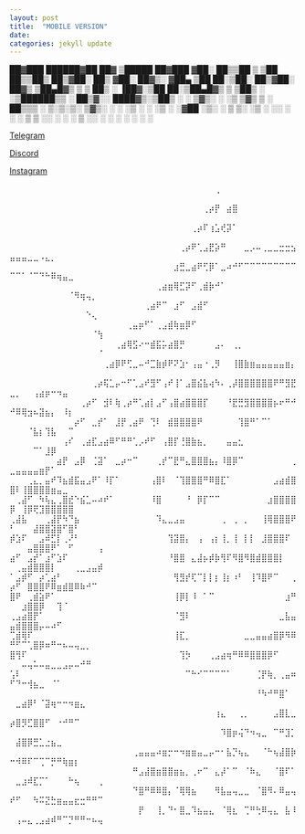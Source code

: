 ```yaml
---
layout: post
title:  "MOBILE VERSION"
date:  
categories: jekyll update
---
```






 ██▓███    ██████▓██   ██▓ ▒█████   ██▓███
▓██░  ██▒▒██    ▒ ▒██  ██▒▒██▒  ██▒▓██░  ██▒
▓██░ ██▓▒░ ▓██▄    ▒██ ██░▒██░  ██▒▓██░ ██▓▒
▒██▄█▓▒ ▒  ▒   ██▒ ░ ▐██▓░▒██   ██░▒██▄█▓▒ ▒
▒██▒ ░  ░▒██████▒▒ ░ ██▒▓░░ ████▓▒░▒██▒ ░  ░
▒▓▒░ ░  ░▒ ▒▓▒ ▒ ░  ██▒▒▒ ░ ▒░▒░▒░ ▒▓▒░ ░  ░
░▒ ░     ░ ░▒  ░ ░▓██ ░▒░   ░ ▒ ▒░ ░▒ ░
░░       ░  ░  ░  ▒ ▒ ░░  ░ ░ ░ ▒  ░░
               ░  ░ ░         ░ ░
                  ░ ░












[Telegram](https://t.me/psyop123)
   
[Discord](https://discordapp.com/users/843618272779829248)               
   
[Instagram](https://www.instagram.com/psyoppatch/)



⠀⠀⠀⠀⠀⠀⠀⠀⠀⠀⠀⠀⠀⠀⠀⠀⠀⠀⠀⠀⠀⠀⠀⠀⠀⠀⠀⠀⠀⠀⠀⠀⠀⠀⠀⢀⠀⠀⠀⠀⠀⠀⠀⠀⠀⠀⠀⠀⠀⠀⠀⠀⠀⠀⠀⠀⠀⠀⠀⠀⠀⠀⠀⠀⠀
⠀⠀⠀⠀⠀⠀⠀⠀⠀⠀⠀⠀⠀⠀⠀⠀⠀⠀⠀⠀⠀⠀⠀⠀⠀⠀⠀⠀⠀⠀⠀⠀⠀⢀⡴⡟⠀⣴⣿⠀⠀⠀⠀⠀⠀⠀⠀⠀⠀⠀⠀⠀⠀⠀⠀⠀⠀⠀⠀⠀⠀⠀⠀⠀⠀
⠀⠀⠀⠀⠀⠀⠀⠀⠀⠀⠀⠀⠀⠀⠀⠀⠀⠀⠀⠀⠀⠀⠀⠀⠀⠀⠀⠀⠀⠀⠀⢀⡴⠏⢰⣡⢞⡽⠁⠀⠀⠀⠀⠀⠀⠀⠀⠀⠀⠀⠀⠀⠀⠀⠀⠀⠀⠀⠀⠀⠀⠀⠀⠀⠀
⠀⠀⠀⠀⠀⠀⠀⠀⠀⠀⠀⠀⠀⠀⠀⠀⠀⠀⠀⠀⠀⠀⠀⠀⠀⠀⠀⠀⠀⢀⡴⠟⢁⣠⣟⡵⠛⠀⠀⠀⣀⡠⠤⢀⣀⣀⣒⣒⣢⣤⣤⣤⣀⣀⠠⣄⡀⠀⠀⠀⠀⠀⠀⠀⠀
⠀⠀⠀⠀⠀⠀⠀⠀⠀⠀⠀⠀⠀⠀⠀⠀⠀⠀⠀⠀⠀⠀⠀⠀⠀⠀⠀⠀⣰⣛⣀⣴⠟⢋⡿⠁⣀⠴⠚⠋⠉⠉⠉⠉⠉⠉⠉⠉⠉⠉⠉⠁⠈⠉⠙⠓⠿⢶⣤⣀⠀⠀⠀⠀⠀
⠀⠀⠀⠀⠀⠀⠀⠀⠀⠀⠀⠀⠀⠀⠀⠀⠀⠀⠀⠀⠀⠀⠀⠀⠀⢀⣴⣶⢿⣋⡽⠋⢀⣾⡷⠚⠁⠀⠀⠀⠀⠀⠀⠀⠀⠀⠀⠀⠀⠀⠀⠀⠀⠀⠀⠀⠀⠀⠀⠈⠻⢶⢤⡀⠀
⠀⠀⠀⠀⠀⠀⠀⠀⠀⠀⠀⠀⠀⠀⠀⠀⠀⠀⠀⠀⠀⠀⠀⢀⣴⠟⠉⠀⣰⠋⠀⣠⣾⠋⠀⠀⠀⠀⠀⠀⠀⠀⠀⠀⠀⠀⠀⠀⠀⠀⠀⠀⠀⠀⠀⠀⠀⠀⠀⠀⠀⠀⠑⢄⠀
⠀⠀⠀⠀⠀⠀⠀⠀⠀⠀⠀⠀⠀⠀⠀⠀⠀⠀⠀⠀⢀⣤⡶⠋⠁⢀⣠⣾⢷⣶⡿⠋⠀⠀⠀⠀⠀⠀⠀⠀⠀⠀⠀⠀⠀⠀⠀⠀⠀⠀⠀⠀⠀⠀⠀⠀⠀⠀⠀⠀⠀⠀⠀⠈⢳
⠀⠀⠀⠀⠀⠀⠀⠀⠀⠀⠀⠀⠀⠀⠀⠀⠀⠀⢀⣴⢿⣫⠔⠒⣾⣯⡥⣴⣿⡛⠀⠀⠀⠀⠀⣠⠄⠀⢀⡀⠀⠀⠀⠀⠀⠀⠀⠀⠀⠀⠀⠀⠀⠀⠀⠀⠀⠀⠀⠀⠀⠀⠀⠀⠈
⠀⠀⠀⠀⠀⠀⠀⠀⠀⠀⠀⠀⠀⠀⠀⠀⢀⣴⡿⠟⢋⣀⠤⠚⣉⣷⡾⠟⠝⣱⠂⢠⣤⠐⢀⡻⠀⠀⢸⣿⣷⣶⣤⣤⣤⣤⣤⣶⡄⠀⠀⠀⠀⠀⠀⠀⠀⠀⠀⠀⠀⠀⠀⠀⠀
⠀⠀⠀⠀⠀⠀⠀⠀⠀⠀⠀⠀⠀⠀⢀⡴⢯⣁⡤⠒⠋⢁⣠⠞⣻⠋⢠⠞⢸⠁⣠⣿⣮⣧⢴⠳⠄⢀⡼⣿⣿⣿⣿⣿⣿⠟⠛⣻⣟⣀⡀⠀⠀⢠⣴⡶⠒⠲⣤⠀⠀⠀⠀⠀⠀
⠀⠀⠀⠀⠀⠀⠀⠀⠀⠀⠀⠀⢀⡴⠋⠀⣺⠇⢷⢀⡴⠛⢁⣴⡇⣠⠋⢠⣿⣴⣿⣿⣿⡏⠀⠀⠀⠘⣟⣛⣻⣿⣿⣿⣿⡦⠖⠛⠚⠚⠿⢿⣲⠦⣽⣦⡄⠀⠸⡆⠀⠀⠀⠀⠀
⠀⠀⠀⠀⠀⠀⠀⠀⠀⠀⠀⡴⠋⠀⣀⡞⠁⠀⣸⡟⢀⣴⠟⠀⢙⠇⠀⣾⣿⣿⣿⣿⠟⠀⠀⠀⠀⠀⠀⢹⣿⠛⠁⠉⠁⠀⠀⠀⠀⠀⠀⠀⠈⣧⡆⢹⣧⠀⠀⠉⠀⠀⠀⠀⠀
⠀⠀⠀⠀⠀⠀⠀⠀⠀⢠⠎⠀⢀⣴⣏⣠⣴⠿⠋⠛⠛⢁⡠⠞⠋⠀⢠⣿⡏⢘⣿⣷⣦⡀⠀⠀⠀⣤⣤⣂⠀⠀⠀⠀⠀⠀⠀⠀⠀⠀⠀⠀⠀⠉⠁⣸⡿⠀⠀⠀⠀⠀⠀⠀⠀
⠀⠀⠀⠀⠀⠀⠀⠀⣴⡟⠀⣠⡿⠀⢈⣽⠁⠀⣀⡴⠒⠉⠀⠀⠀⢀⡞⠉⣟⠛⣄⣿⣿⣿⣦⡄⠸⣿⡿⠉⠀⠀⠀⠀⠀⠀⠀⠀⢀⣀⣤⣤⣤⣤⣶⡟⠁⠀⠀⠀⠀⠀⠀⠀⠀
⠀⠀⠀⢀⣄⡀⣤⠞⠹⣦⣾⣯⣤⣠⠟⠁⠸⡏⠁⠀⠀⠀⠀⠀⢠⣿⠇⠀⠈⢹⣿⣿⣿⠛⠿⣿⣏⠁⠀⠀⠀⠀⠀⠀⠀⣠⣴⣾⣿⣿⠇⢸⣿⣿⣿⣿⣶⣤⣀⠀⠀⠀⠀⠀⠀
⠀⢀⣼⠋⠀⠳⢧⣄⢀⣿⣞⠑⣮⣁⠤⠴⠞⠁⠀⠀⠀⠀⠀⠀⠸⣿⠀⠀⠀⠀⠘⠀⡿⡏⠉⠉⠀⠀⠀⠀⠀⠀⠀⠀⣰⣿⣿⣿⣿⡿⠀⢸⡿⢟⣹⣿⣿⣿⣿⣿⠀⠀⠀⠀⠀
⢀⣼⣧⠀⠀⠀⢀⣼⡟⠳⠙⣦⠀⠀⠀⠀⠀⠀⠀⠀⠀⠀⠀⠀⠀⠹⣄⣀⣠⣤⠀⠀⠀⠀⠀⠀⢀⠀⢀⠀⡀⠀⠀⢸⢿⣿⣿⣿⠟⠃⠀⠀⠀⣼⣿⣿⣽⣿⠋⣿⠃⠀⠀⠀⠀
⡾⣱⠏⠀⠀⣠⠾⣋⡇⢀⠜⠃⠀⠀⠀⠀⠀⠀⠀⠀⠀⠀⠀⠀⠀⠀⠀⢹⣽⣿⡄⠀⢠⠀⢠⡆⢸⡀⢸⠀⡇⡇⠀⣸⣿⣿⣿⠏⠀⠀⠀⠀⣤⣿⣿⣿⠟⠁⠀⠋⠀⠀⠀⠀⢠
⣴⠋⠀⣠⡞⠁⣰⠋⣱⠏⠀⠀⠀⠀⠀⠀⠀⠀⠀⠀⠀⠀⠀⠀⠀⠀⠀⠘⣿⣿⠀⣄⣼⡦⡾⡷⢻⠏⠻⣿⠻⣿⣾⣿⣿⣿⡇⠀⠀⠀⢀⣤⣾⣿⣿⣿⡇⠀⠀⠀⢀⣀⣠⣤⡾
⠁⣠⡾⠋⠀⡴⢁⣴⠃⠀⠀⠀⠀⠀⠀⠀⠀⠀⠀⠀⠀⠀⠀⠀⠀⠀⠀⠀⢻⣻⡞⢏⠉⡇⡇⡆⢸⡆⠰⠃⠀⢸⠹⣿⠟⠉⠀⠀⢀⡴⠋⠀⣿⣿⣿⠟⠿⣶⣾⣿⠿⠷⠚⠉⠀
⣿⠟⠀⢀⣾⣵⠟⠁⠀⠀⠀⠀⠀⠀⠀⠀⠀⠀⠀⠀⠀⠀⠀⠀⠀⠀⠀⠀⢸⡿⡇⠸⠀⠁⠉⠀⠀⠀⠀⠀⠀⠀⠀⠀⠀⠀⠀⣰⠛⠀⠀⣰⣿⣿⡿⠀⠀⢹⠈⠀⠀⠀⠀⠀⠀
⢀⣠⣴⣿⡟⠁⠀⠀⠀⠀⠀⠀⠀⠀⠀⠀⠀⠀⠀⠀⠀⠀⠀⠀⠀⠀⠀⠀⠈⣻⠇⠀⠀⠀⠀⠀⠀⠀⠀⠀⠀⠀⠀⠀⠀⠀⣀⣧⣤⣤⣾⣿⣿⣿⡤⠤⠴⠋⠀⠀⠀⠀⠀⠀⠀
⢉⣾⢿⠏⠀⠀⠀⠀⠀⠀⠀⠀⠀⠀⠀⠀⠀⠀⠀⠀⠀⠀⠀⠀⠀⠀⠀⠀⢸⣏⡀⠀⠀⠀⠀⠀⠀⠀⠀⠀⣀⣀⣤⣤⣴⣿⡿⠻⠿⠛⠋⠉⢁⣿⡿⠶⠛⠒⠦⠤⢤⣀⡀⠀⠀
⣿⢻⠏⠀⠀⠀⠀⠀⠀⠀⠀⠀⠀⠀⠀⠀⠀⠀⠀⠀⠀⠀⠀⠀⠀⠀⠀⠀⠀⢹⡳⠀⠀⠀⢀⣠⣴⢶⠛⠿⠿⣿⣿⣿⡿⠋⠀⠀⠀⠀⠀⠤⢤⠥⠤⣤⣀⣀⣠⡤⠤⠚⠛⠀⠀
⢡⠇⠀⠀⠀⠀⠀⠀⠀⠀⠀⠀⠀⠀⠀⠀⠀⠀⠀⠀⠀⠀⠀⠀⠀⠀⠀⠀⠀⠀⠉⠓⠊⠉⠉⠉⠉⠁⠀⠀⠀⠀⢈⡟⢷⡀⢀⣤⠶⠋⠙⠒⢺⣦⣀⠀⠈⠁⠀⠀⠀⠀⠀⠀⠀
⠀⠀⠀⠀⠀⠀⠀⠀⠀⠀⠀⠀⠀⠀⠀⠀⠀⠀⠀⠀⠀⠀⠀⠀⠀⠀⠀⠀⠀⠀⠀⠀⠀⠀⠀⠀⠀⠀⠀⠀⠀⠀⠘⠳⠚⠛⣿⠁⠀⠀⣀⣴⡿⠃⠈⣽⢶⠒⠒⠲⣶⣄⠀⠀⠀
⠀⠀⠀⠀⠀⠀⠀⠀⠀⠀⠀⠀⠀⠀⠀⠀⠀⠀⠀⠀⠀⠀⠀⠀⠀⠀⠀⠀⠀⠀⠀⠀⠀⠀⠀⢰⣄⠀⠀⢀⡀⠀⠀⠀⠀⣠⣿⣇⣀⡴⣿⡻⣋⣿⣿⠋⠀⠐⠚⠛⠉⠀⠀⠀⠀
⠀⠀⠀⠀⠀⠀⠀⠀⠀⠀⠀⠀⠀⠀⠀⠀⠀⠀⠀⠀⠀⠀⠀⠀⠀⠀⠀⠀⠀⠀⠀⠀⠀⠀⠀⠀⠹⣿⡶⢬⠙⠲⢤⣀⠀⠉⠛⣹⡁⠀⣼⣿⡿⣛⣁⣐⣦⣀⠀⠀⠀⠀⠀⠀⠀
⠀⠀⠀⠀⠀⠀⠀⠀⠀⠀⠀⠀⠀⠀⠀⠀⠀⠀⠀⠀⠀⢀⣤⣤⣤⠴⣶⡒⠒⠲⣶⣶⣤⣀⡤⠒⠂⣧⡙⢦⣄⠀⠀⠈⠓⢦⣼⣿⡷⠒⠺⠿⠏⠉⢉⠉⡛⠛⢷⣶⡆⠀⠀⠀⠀
⠀⠀⠀⠀⠀⠀⠀⠀⠀⠀⠀⠀⠀⠀⠀⠀⠀⠀⠀⠀⠀⠛⣠⣼⣿⣶⣿⣿⣶⣦⡀⢀⠖⠉⠀⣄⡼⠁⠉⠀⠈⠷⣄⠀⠀⠈⣿⠏⠁⠀⣀⣰⠾⣏⡉⠁⠀⠀⠀⠓⢦⠀⠀⠀⢀
⠀⠀⠀⠀⠀⠀⠀⠀⠀⠀⠀⠀⠀⠀⠀⠀⠀⠀⠀⠀⠀⠙⣿⠛⠿⠿⣿⡄⠈⢿⢿⣦⠀⠀⠀⠻⣧⣤⢤⣀⣀⠀⠈⣿⠻⠄⠿⣤⢤⠞⠋⠀⠀⠳⠭⣝⣓⣶⣤⣤⣖⣒⠛⠛⠉
⠀⠀⠀⠀⠀⠀⠀⠀⠀⠀⠀⠀⠀⠀⠀⠀⠀⠀⠀⠀⠀⠀⡟⠀⠀⢸⡀⠙⠂⣿⣀⠹⣦⣤⣄⠀⠈⢿⣆⠀⢉⠛⢓⠿⢤⣄⠀⣧⠸⠀⢠⠤⣄⢀⣠⣴⠾⠛⠉⡙⠛⠛⠒⠦⢤